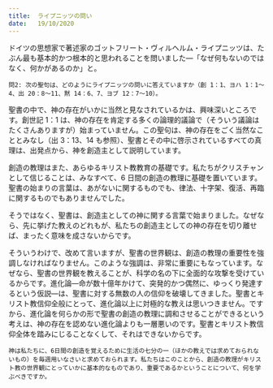 ```yaml
---
title:  ライプニッツの問い
date:   19/10/2020
---
```

ドイツの思想家で著述家のゴットフリート・ヴィルヘルム・ライプニッツは、たぶん最も基本的かつ根本的と思われることを問いました―「なぜ何もないのではなく、何かがあるのか」と。

`問2: 次の聖句は、どのようにライプニッツの問いに答えていますか（創 1：1、ヨハ 1：1～4、出 20：8～11、黙 14：6、7、ヨブ 12：7～10）。`

聖書の中で、神の存在がいかに当然と見なされているかは、興味深いところです。創世記 1：1 は、神の存在を肯定する多くの論理的議論で（そういう議論はたくさんありますが）始まっていません。この聖句は、神の存在をごく当然なこととみなし（出 3：13、14 も参照）、聖書とその中に啓示されているすべての真理は、出発点から、神を創造主として説明しています。

創造の教理はまた、あらゆるキリスト教教育の基礎です。私たちがクリスチャンとして信じることは、みなすべて、6 日間の創造の教理に基礎を置いています。聖書の始まりの言葉は、あがないに関するものでも、律法、十字架、復活、再臨に関するものでもありませんでした。

そうではなく、聖書は、創造主としての神に関する言葉で始まりました。なぜなら、先に挙げた教えのどれもが、私たちの創造主としての神の存在を切り離せば、まったく意味を成さないからです。

そういうわけで、改めて言いますが、聖書の世界観は、創造の教理の重要性を強調しなければなりません。このような強調は、非常に重要にもなっています。なぜなら、聖書の世界観を教えることが、科学の名の下に全面的な攻撃を受けているからです。進化論―命が数十億年かけて、突発的かつ偶然に、ゆっくり発達するという仮説―は、聖書に対する無数の人の信仰を破壊してきました。聖書とキリスト教信仰全般にとって、進化論以上に対極的な教えは思いつきません。ですから、進化論を何らかの形で聖書の創造の教理に調和させることができるという考えは、神の存在を認めない進化論よりも一層悪いのです。聖書とキリスト教信仰全体を踏みにじることなくして、それはできないからです。

`神は私たちに、6日間の創造を覚えるために生活の七分の一（ほかの教えでは求めておられないもの）を毎週用いなさいと求めておられます。私たちはこのことから、創造の教理がキリスト教の世界観にとっていかに基本的なものであり、重要であるかということについて、何を学ぶべきですか。`
